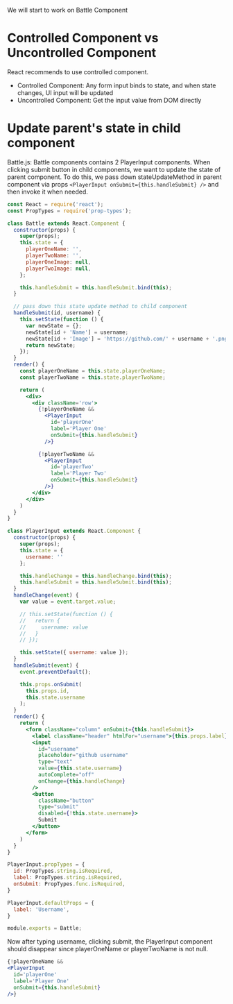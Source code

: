 We will start to work on Battle Component

# Controlled Component vs Uncontrolled Component

React recommends to use controlled component.

* Controlled Component: Any form input binds to state, and when state changes, UI input will be updated
* Uncontrolled Component: Get the input value from DOM directly

# Update parent's state in child component

Battle.js: Battle components contains 2 PlayerInput components. When clicking submit button in child components, we want to update the state of parent component. To do this, we pass down stateUpdateMethod in parent component via props `<PlayerInput onSubmit={this.handleSubmit} />` and then invoke it when needed.

```jsx
const React = require('react');
const PropTypes = require('prop-types');

class Battle extends React.Component {
  constructor(props) {
    super(props);
    this.state = {
      playerOneName: '',
      playerTwoName: '',
      playerOneImage: null,
      playerTwoImage: null,
    };

    this.handleSubmit = this.handleSubmit.bind(this);
  }

  // pass down this state update method to child component
  handleSubmit(id, username) {
    this.setState(function () {
      var newState = {};
      newState[id + 'Name'] = username;
      newState[id + 'Image'] = 'https://github.com/' + username + '.png?size=200'
      return newState;
    });
  }
  render() {
    const playerOneName = this.state.playerOneName;
    const playerTwoName = this.state.playerTwoName;

    return (
      <div>
        <div className='row'>
          {!playerOneName &&
            <PlayerInput
              id='playerOne'
              label='Player One'
              onSubmit={this.handleSubmit}
            />}

          {!playerTwoName &&
            <PlayerInput
              id='playerTwo'
              label='Player Two'
              onSubmit={this.handleSubmit}
            />}
        </div>
      </div>
    )
  }
}

class PlayerInput extends React.Component {
  constructor(props) {
    super(props);
    this.state = {
      username: ''
    };

    this.handleChange = this.handleChange.bind(this);
    this.handleSubmit = this.handleSubmit.bind(this);
  }
  handleChange(event) {
    var value = event.target.value;

    // this.setState(function () {
    //   return {
    //     username: value
    //   }
    // });

    this.setState({ username: value });
  }
  handleSubmit(event) {
    event.preventDefault();

    this.props.onSubmit(
      this.props.id,
      this.state.username
    );
  }
  render() {
    return (
      <form className="column" onSubmit={this.handleSubmit}>
        <label className="header" htmlFor="username">{this.props.label}</label>
        <input
          id="username"
          placeholder="github username"
          type="text"
          value={this.state.username}
          autoComplete="off"
          onChange={this.handleChange}
        />
        <button
          className="button"
          type="submit"
          disabled={!this.state.username}>
          Submit
        </button>
      </form>
    )
  }
}

PlayerInput.propTypes = {
  id: PropTypes.string.isRequired,
  label: PropTypes.string.isRequired,
  onSubmit: PropTypes.func.isRequired,
}

PlayerInput.defaultProps = {
  label: 'Username',
}

module.exports = Battle;
```

Now after typing username, clicking submit, the PlayerInput component should disappear since playerOneName or playerTwoName is not null. 

```jsx
{!playerOneName &&
<PlayerInput
  id='playerOne'
  label='Player One'
  onSubmit={this.handleSubmit}
/>}
```
